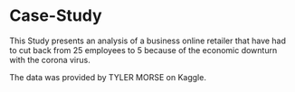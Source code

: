 # Case-Study
This Study presents an analysis of a business online retailer that have had to cut back from 25 employees to 5 because of the economic downturn with the corona virus.

The data was provided by TYLER MORSE on Kaggle.
